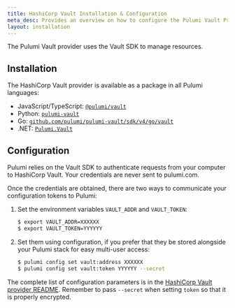 ```yaml
---
title: HashiCorp Vault Installation & Configuration
meta_desc: Provides an overview on how to configure the Pulumi Vault Provider.
layout: installation
---
```


The Pulumi Vault provider uses the Vault SDK to manage resources.

## Installation

The HashiCorp Vault provider is available as a package in all Pulumi languages:

* JavaScript/TypeScript: [`@pulumi/vault`](https://www.npmjs.com/package/@pulumi/vault)
* Python: [`pulumi-vault`](https://pypi.org/project/pulumi-vault/)
* Go: [`github.com/pulumi/pulumi-vault/sdk/v4/go/vault`](https://github.com/pulumi/pulumi-vault)
* .NET: [`Pulumi.Vault`](https://www.nuget.org/packages/Pulumi.Vault)

## Configuration

Pulumi relies on the Vault SDK to authenticate requests from your computer to HashiCorp Vault. Your credentials are never sent
to pulumi.com.

Once the credentials are obtained, there are two ways to communicate your configuration tokens to Pulumi:

1. Set the environment variables `VAULT_ADDR` and `VAULT_TOKEN`:

    ```bash
    $ export VAULT_ADDR=XXXXXX
    $ export VAULT_TOKEN=YYYYYY
    ```

2. Set them using configuration, if you prefer that they be stored alongside your Pulumi stack for easy multi-user access:

    ```bash
    $ pulumi config set vault:address XXXXXX
    $ pulumi config set vault:token YYYYYY --secret
    ```

The complete list of
configuration parameters is in the [HashiCorp Vault provider README](https://github.com/pulumi/pulumi-vault/blob/master/README.md).
Remember to pass `--secret` when setting `token` so that it is properly encrypted.
